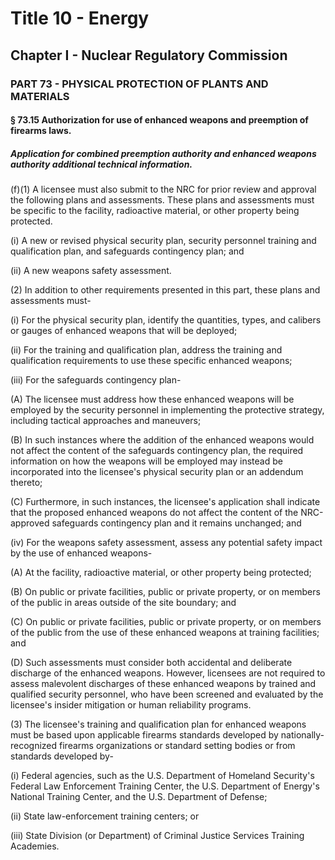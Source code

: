 
# Title 10 - Energy
## Chapter I - Nuclear Regulatory Commission
### PART 73 - PHYSICAL PROTECTION OF PLANTS AND MATERIALS
#### § 73.15 Authorization for use of enhanced weapons and preemption of firearms laws.
##### Application for combined preemption authority and enhanced weapons authority additional technical information.

(f)(1) A licensee must also submit to the NRC for prior review and approval the following plans and assessments. These plans and assessments must be specific to the facility, radioactive material, or other property being protected.

(i) A new or revised physical security plan, security personnel training and qualification plan, and safeguards contingency plan; and

(ii) A new weapons safety assessment.

(2) In addition to other requirements presented in this part, these plans and assessments must-

(i) For the physical security plan, identify the quantities, types, and calibers or gauges of enhanced weapons that will be deployed;

(ii) For the training and qualification plan, address the training and qualification requirements to use these specific enhanced weapons;

(iii) For the safeguards contingency plan-

(A) The licensee must address how these enhanced weapons will be employed by the security personnel in implementing the protective strategy, including tactical approaches and maneuvers;

(B) In such instances where the addition of the enhanced weapons would not affect the content of the safeguards contingency plan, the required information on how the weapons will be employed may instead be incorporated into the licensee's physical security plan or an addendum thereto;

(C) Furthermore, in such instances, the licensee's application shall indicate that the proposed enhanced weapons do not affect the content of the NRC-approved safeguards contingency plan and it remains unchanged; and

(iv) For the weapons safety assessment, assess any potential safety impact by the use of enhanced weapons-

(A) At the facility, radioactive material, or other property being protected;

(B) On public or private facilities, public or private property, or on members of the public in areas outside of the site boundary; and

(C) On public or private facilities, public or private property, or on members of the public from the use of these enhanced weapons at training facilities; and

(D) Such assessments must consider both accidental and deliberate discharge of the enhanced weapons. However, licensees are not required to assess malevolent discharges of these enhanced weapons by trained and qualified security personnel, who have been screened and evaluated by the licensee's insider mitigation or human reliability programs.

(3) The licensee's training and qualification plan for enhanced weapons must be based upon applicable firearms standards developed by nationally-recognized firearms organizations or standard setting bodies or from standards developed by-

(i) Federal agencies, such as the U.S. Department of Homeland Security's Federal Law Enforcement Training Center, the U.S. Department of Energy's National Training Center, and the U.S. Department of Defense;

(ii) State law-enforcement training centers; or

(iii) State Division (or Department) of Criminal Justice Services Training Academies.
